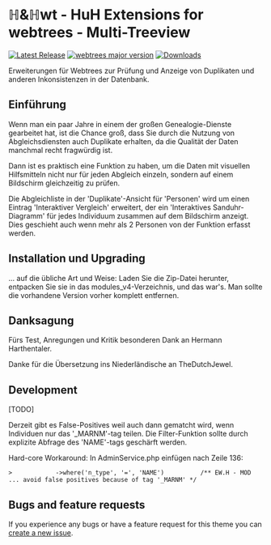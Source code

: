 ℍ&ℍwt - HuH Extensions for webtrees - Multi-Treeview
============================

[![Latest Release](https://img.shields.io/github/v/release/huhwt/huhwt-mtv)][1]
[![webtrees major version](https://img.shields.io/badge/webtrees-v2.1-green)][2]
[![Downloads](https://img.shields.io/github/downloads/huhwt/huhwt-mtv/v2.1/total)]()

Erweiterungen für Webtrees zur Prüfung und Anzeige von Duplikaten und anderen Inkonsistenzen in der Datenbank.

Einführung
-----------

Wenn man ein paar Jahre in einem der großen Genealogie-Dienste gearbeitet hat, ist die Chance groß, dass Sie durch die Nutzung von Abgleichsdiensten auch Duplikate erhalten, da die Qualität der Daten manchmal recht fragwürdig ist.

Dann ist es praktisch eine Funktion zu haben, um die Daten mit visuellen Hilfsmitteln nicht nur für jeden Abgleich einzeln, sondern auf einem Bildschirm gleichzeitig zu prüfen.

Die Abgleichliste in der 'Duplikate'-Ansicht für 'Personen' wird um einen Eintrag 'Interaktiver Vergleich' erweitert, der ein 'Interaktives Sanduhr-Diagramm' für jedes Individuum zusammen auf dem Bildschirm anzeigt. Dies geschieht auch wenn mehr als 2 Personen von der Funktion erfasst werden. 

Installation und Upgrading
--------------------------

... auf die übliche Art und Weise: Laden Sie die Zip-Datei herunter, entpacken Sie sie in das modules_v4-Verzeichnis, und das war's. Man sollte die vorhandene Version vorher komplett entfernen.

Danksagung
--------------------------

Fürs Test, Anregungen und Kritik besonderen Dank an Hermann Harthentaler.

Danke für die Übersetzung ins Niederländische an TheDutchJewel.

Development
-------------------------

[TODO]

Derzeit gibt es False-Positives weil auch dann gematcht wird, wenn Individuen nur das '_MARNM'-tag teilen. Die Filter-Funktion sollte durch explizite Abfrage des 'NAME'-tags geschärft werden.

Hard-core Workaround: In AdminService.php einfügen nach Zeile 136:

    >            ->where('n_type', '=', 'NAME')          /** EW.H - MOD ... avoid false positives because of tag '_MARNM' */

Bugs and feature requests
-------------------------
If you experience any bugs or have a feature request for this theme you can [create a new issue][3].

[1]: https://github.com/huhwt/huhwt-mtv/releases/latest
[2]: https://webtrees.net/download
[3]: https://github.com/huhwt/huhwt-mtv/issues?state=open